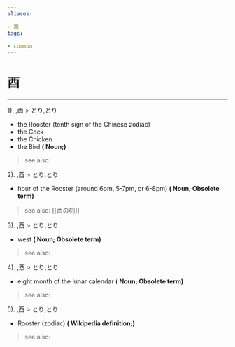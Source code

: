 ```yaml
---
aliases:
    
- 酉
tags:
    
- common
---
```


# 酉
---
1).
,酉 > とり,とり

- the Rooster (tenth sign of the Chinese zodiac)
- the Cock
- the Chicken
- the Bird
**( Noun;)**
> see also: 
            
2).
,酉 > とり,とり

- hour of the Rooster (around 6pm, 5-7pm, or 6-8pm)
**( Noun; Obsolete term)**
> see also:  [[酉の刻]]
            
3).
,酉 > とり,とり

- west
**( Noun; Obsolete term)**
> see also: 
            
4).
,酉 > とり,とり

- eight month of the lunar calendar
**( Noun; Obsolete term)**
> see also: 
            
5).
,酉 > とり,とり

- Rooster (zodiac)
**( Wikipedia definition;)**
> see also: 
            